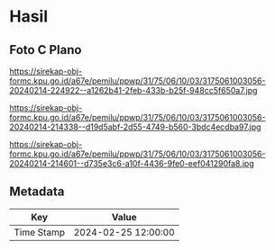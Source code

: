 # Hasil

## Foto C Plano

https://sirekap-obj-formc.kpu.go.id/a67e/pemilu/ppwp/31/75/06/10/03/3175061003056-20240214-224922--a1262b41-2feb-433b-b25f-948cc5f650a7.jpg

https://sirekap-obj-formc.kpu.go.id/a67e/pemilu/ppwp/31/75/06/10/03/3175061003056-20240214-214338--d19d5abf-2d55-4749-b560-3bdc4ecdba97.jpg

https://sirekap-obj-formc.kpu.go.id/a67e/pemilu/ppwp/31/75/06/10/03/3175061003056-20240214-214601--d735e3c6-a10f-4436-9fe0-eef041290fa8.jpg


## Metadata

| Key        | Value               |
| ---------- | ------------------- |
| Time Stamp | 2024-02-25 12:00:00 |




